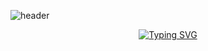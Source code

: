 ![header](https://capsule-render.vercel.app/api?type=venom&color=0:1F6AAA,100:3A8EDC&height=300&section=header&text=dahee%20&fontSize=90)

<div align="center">
  <a href="https://git.io/typing-svg">
    <img src="https://readme-typing-svg.demolab.com/?lines=dahee's+github!" alt="Typing SVG">
  </a>
</div>



<!--
**dhlim55/dhlim55** is a ✨ _special_ ✨ repository because its `README.md` (this file) appears on your GitHub profile.

Here are some ideas to get you started:

- 🔭 I’m currently working on ...
- 🌱 I’m currently learning ...
- 👯 I’m looking to collaborate on ...
- 🤔 I’m looking for help with ...
- 💬 Ask me about ...
- 📫 How to reach me: ...
- 😄 Pronouns: ...
- ⚡ Fun fact: ...
-->
